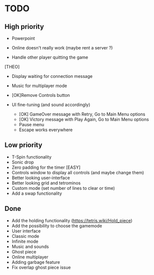 # TODO

## High priority

- Powerpoint

- Online doesn't really work
(maybe rent a server ?)


- Handle other player quitting the game

[THEO]
- Display waiting for connection message
- Music for multiplayer mode
- [OK]Remove Controls button

- UI fine-tuning (and sound accordingly)
    - [OK] GameOver message with Retry, Go to Main Menu options
    - [OK] Victory message with Play Again, Go to Main Menu options
    - Pause menu
    - Escape works everywhere


## Low priority
- T-Spin functionality
- Sonic drop
- Zero padding for the timer [EASY]
- Controls window to display all controls (and maybe change them)
- Better looking user-interface
- Better looking grid and tetrominos
- Custom mode (set number of lines to clear or time)
- Add a swap functionality


## Done
- Add the holding functionality (https://tetris.wiki/Hold_piece)
- Add the possibility to choose the gamemode
- User interface
- Classic mode
- Infinite mode
- Music and sounds
- Ghost piece
- Online multiplayer
- Adding garbage feature
- Fix overlap ghost piece issue